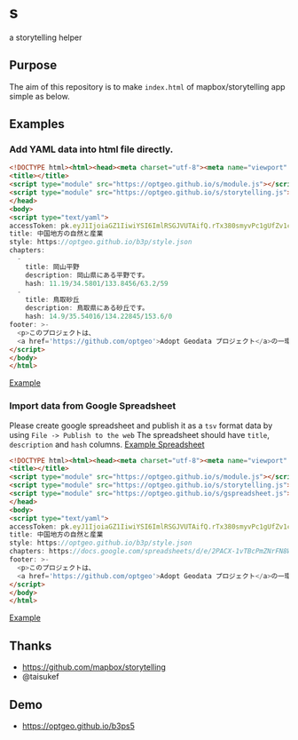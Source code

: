 # s

a storytelling helper

## Purpose

The aim of this repository is to make `index.html` of mapbox/storytelling app simple as below.

## Examples

### Add YAML data into html file directly.

```html
<!DOCTYPE html><html><head><meta charset="utf-8"><meta name="viewport" content="width=device-width">
<title></title>
<script type="module" src="https://optgeo.github.io/s/module.js"></script>
<script type="module" src="https://optgeo.github.io/s/storytelling.js"></script>
</head>
<body>
<script type="text/yaml">
accessToken: pk.eyJ1IjoiaGZ1IiwiYSI6ImlRSGJVUTAifQ.rTx380smyvPc1gUfZv1cmw
title: 中国地方の自然と産業
style: https://optgeo.github.io/b3p/style.json
chapters:
  -
    title: 岡山平野
    description: 岡山県にある平野です。
    hash: 11.19/34.5801/133.8456/63.2/59
  -
    title: 鳥取砂丘
    description: 鳥取県にある砂丘です。
    hash: 14.9/35.54016/134.22845/153.6/0
footer: >-
  <p>このプロジェクトは、
  <a href='https://github.com/optgeo'>Adopt Geodata プロジェクト</a>の一環です。</p>
</script>
</body>
</html>
```

[Example](examples/index.html)

### Import data from Google Spreadsheet

Please create google spreadsheet and publish it as a `tsv` format data by using `File -> Publish to the web`
The spreadsheet should have `title`, `description` and `hash` columns.
[Example Spreadsheet](https://docs.google.com/spreadsheets/d/1Kt2ZjySNaNfeeiMPLjto1nvH7ue4BoQfuxtZ5c4oZV0/edit#gid=0)

```html
<!DOCTYPE html><html><head><meta charset="utf-8"><meta name="viewport" content="width=device-width">
<title></title>
<script type="module" src="https://optgeo.github.io/s/module.js"></script>
<script type="module" src="https://optgeo.github.io/s/storytelling.js"></script>
<script type="module" src="https://optgeo.github.io/s/gspreadsheet.js"></script>
</head>
<body>
<script type="text/yaml">
accessToken: pk.eyJ1IjoiaGZ1IiwiYSI6ImlRSGJVUTAifQ.rTx380smyvPc1gUfZv1cmw
title: 中国地方の自然と産業
style: https://optgeo.github.io/b3p/style.json
chapters: https://docs.google.com/spreadsheets/d/e/2PACX-1vTBcPmZNrFN8WRg76eKJXwnNQDFh-G0sG2OcwJ00hW1DxNKgxZnGAlYzZoiZJktiCB1Zr1wrxJiqbjU/pub?output=tsv
footer: >-
  <p>このプロジェクトは、
  <a href='https://github.com/optgeo'>Adopt Geodata プロジェクト</a>の一環です。</p>
</script>
</body>
</html>
```

[Example](examples/spreadsheet.html)

## Thanks

- https://github.com/mapbox/storytelling
- @taisukef

## Demo

- https://optgeo.github.io/b3ps5
